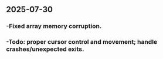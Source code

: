 ## 2025-07-30
### -Fixed array memory corruption.
### -Todo: proper cursor control and movement; handle crashes/unexpected exits.

